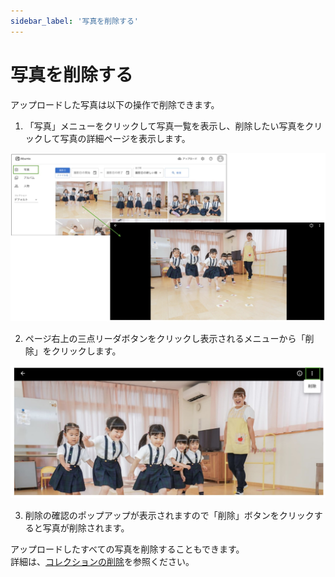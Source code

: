 ```yaml
---
sidebar_label: '写真を削除する'
---
```


# 写真を削除する
アップロードした写真は以下の操作で削除できます。

1. 「写真」メニューをクリックして写真一覧を表示し、削除したい写真をクリックして写真の詳細ページを表示します。

 ![photos to photo button](/img/docs/photos-to-photo.jpg)

2. ページ右上の三点リーダボタンをクリックし表示されるメニューから「削除」をクリックします。

 ![delete-photo](/img/docs/delete-photo.jpg)

3. 削除の確認のポップアップが表示されますので「削除」ボタンをクリックすると写真が削除されます。

アップロードしたすべての写真を削除することもできます。  
詳細は、[コレクションの削除](create-collection.md#コレクションの削除)を参照ください。
